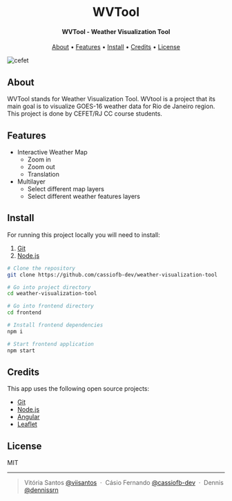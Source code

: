 <h1 align="center">
  WVTool
</h1>

<h4 align="center">
  WVTool - Weather Visualization Tool
</h4>

<p align="center">
  <a href="#about">About</a> •
  <a href="#features">Features</a> •
  <a href="#install">Install</a> •
  <a href="#credits">Credits</a> •
  <a href="#license">License</a>
</p>

![cefet](https://i.imgur.com/K0E5iFC.jpg)

## About

WVTool stands for Weather Visualization Tool. WVtool is a project that its main goal
is to visualize GOES-16 weather data for Rio de Janeiro region. This project is done
by CEFET/RJ CC course students.

## Features

* Interactive Weather Map
  * Zoom in
  * Zoom out
  * Translation
* Multilayer
  * Select different map layers
  * Select different weather features layers

## Install

For running this project locally you will need to install:

1. [Git](https://github.com/git/git)
2. [Node.js](https://nodejs.org/en/)

```bash
# Clone the repository
git clone https://github.com/cassiofb-dev/weather-visualization-tool

# Go into project directory
cd weather-visualization-tool

# Go into frontend directory
cd frontend

# Install frontend dependencies
npm i

# Start frontend application
npm start
```

## Credits

This app uses the following open source projects:

* [Git](https://github.com/git/git)
* [Node.js](https://nodejs.org/en/)
* [Angular](https://github.com/angular/angular)
* [Leaflet](https://github.com/Leaflet/Leaflet)

## License

MIT

---

> Vitória Santos [@viisantos](https://github.com/viisantos) &nbsp;&middot;&nbsp;
> Cásio Fernando [@cassiofb-dev](https://github.com/cassiofb-dev) &nbsp;&middot;&nbsp;
> Dennis [@dennissrn](https://twitter.com/dennissrn)
